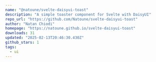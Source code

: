 ```yaml
---
name: "@natoune/svelte-daisyui-toast"
description: "A simple toaster component for Svelte with DaisyUI"
repo_url: "https://github.com/Natoune/svelte-daisyui-toast"
author: "Natan Chiodi"
homepage: "https://natoune.github.io/svelte-daisyui-toast"
downloads: 31
updated: "2025-02-13T20:46:30.430Z"
github_stars: 1
tags: 
  - ui
---
```

